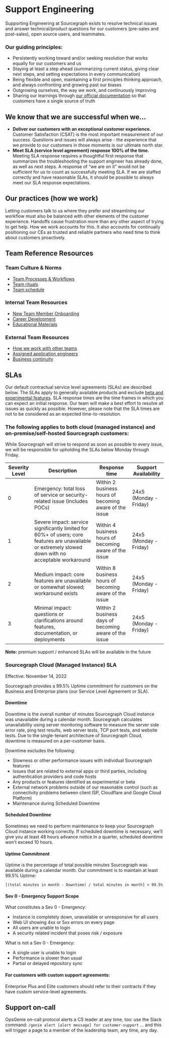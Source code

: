 # Support Engineering

Supporting Engineering at Sourcegraph exists to resolve technical issues and answer technical/product questions for our customers (pre-sales and post-sales), open source users, and teammates.

### Our guiding principles:

- Persistently working toward and/or seeking resolution that works equally for our customers and us
- Staying at least a step ahead (summarizing current status, giving clear next steps, and setting expectations in every communication)
- Being flexible and open, maintaining a first principles thinking approach, and always confronting and growing past our biases
- Outgrowing ourselves, the way we work, and continuously improving
- Sharing our learnings through [our official documentation](https://docs.sourcegraph.com/) so that customers have a single source of truth

## We know that we are successful when we...

- **Deliver our customers with an exceptional customer experience.** Customer Satisfaction (CSAT) is the most important measurement of our success. Questions and issues will always arise - the experience that we provide to our customers in those moments is our ultimate north star.
- **Meet SLA (service level agreement) response 100% of the time.** Meeting SLA response requires a thoughtful first response that summarizes the troubleshooting the support engineer has already done, as well as next steps. A response of “we are on it” would not be sufficient for us to count as successfully meeting SLA. If we are staffed correctly and have reasonable SLAs, it should be possible to always meet our SLA response expectations.

## Our practices (how we work)

Letting customers talk to us where they prefer and streamlining our workflow must also be balanced with other elements of the customer experience. Handoffs cause frustration more than any other aspect of trying to get help. How we work accounts for this. It also accounts for continually positioning our CEs as trusted and reliable partners who need time to think about customers proactively.

## Team Reference Resources

### Team Culture & Norms

- [Team Processes & Workflows](process/index.md)
- [Team rituals](team-culture/index.md)
- [Team schedule](process/support-schedule.md)

### Internal Team Resources

- [New Team Member Onboarding](onboarding/index.md)
- [Career Development](career-growth/index.md)
- [Educational Materials](process/enablement/index.md)

### External Team Resources

- [How we work with other teams](process/engaging-other-teams.md)
- [Assigned application engineers](team/assigned-app-eng.md)
- [Business continuity](process/business-continuity-plan.md)

## SLAs

Our default contractual service level agreements (SLAs) are described below. The SLAs apply to generally available products and exclude [beta and experimental features](https://docs.sourcegraph.com/admin/beta_and_experimental_features). SLA response times are the time frames in which you can expect an initial response. Our team will make a best effort to resolve all issues as quickly as possible. However, please note that the SLA times are not to be considered as an expected time-to-resolution.

### The following applies to both cloud (managed instance) and on-premise/self-hosted Sourcegraph customers:

While Sourcegraph will strive to respond as soon as possible to every issue, we will be responsible for upholding the SLAs below Monday through Friday.

| Severity Level | Description                                                                                                                                          | Response time                                          | Support Availability   |
| -------------- | ---------------------------------------------------------------------------------------------------------------------------------------------------- | ------------------------------------------------------ | ---------------------- |
| 0              | Emergency: total loss of service or security-related issue (includes POCs)                                                                           | Within 2 business hours of becoming aware of the issue | 24x5 (Monday - Friday) |
| 1              | Severe impact: service significantly limited for 60%+ of users; core features are unavailable or extremely slowed down with no acceptable workaround | Within 4 business hours of becoming aware of the issue | 24x5 (Monday - Friday) |
| 2              | Medium impact: core features are unavailable or somewhat slowed; workaround exists                                                                   | Within 8 business hours of becoming aware of the issue | 24x5 (Monday - Friday) |
| 3              | Minimal impact: questions or clarifications around features, documentation, or deployments                                                           | Within 2 business days of becoming aware of the issue  | 24x5 (Monday - Friday) |

**Note:** premium support / enhanced SLAs will be available in the future

### Sourcegraph Cloud (Managed Instance) SLA

Effective: November 14, 2022

Sourcegraph provides a 99.5% Uptime commitment for customers on the Business and Enterprise plans (our Service Level Agreement or SLA).

#### Downtime

Downtime is the overall number of minutes Sourcegraph Cloud instance was unavailable during a calendar month. Sourcegraph calculates unavailability using server monitoring software to measure the server side error rate, ping test results, web server tests, TCP port tests, and website tests. Due to the single-tenant architecture of Sourcegraph Cloud, downtime is measured on a per-customer basis.

Downtime excludes the following:

- Slowness or other performance issues with individual Sourcegraph features
- Issues that are related to external apps or third parties, including authentication providers and code hosts
- Any products or features identified as experimental or beta
- External network problems outside of our reasonable control (such as connectivity problems between client ISP, Cloudflare and Google Cloud Platform)
- Maintenance during Scheduled Downtime

#### Scheduled Downtime

Sometimes we need to perform maintenance to keep your Sourcegraph Cloud instance working correctly. If scheduled downtime is necessary, we’ll give you at least 48 hours advance notice.In a quarter, scheduled downtime won’t exceed 10 hours.

#### Uptime Commitment

Uptime is the percentage of total possible minutes Sourcegraph was available during a calendar month. Our commitment is to maintain at least 99.5% Uptime:

```
[(total minutes in month - Downtime) / total minutes in month] > 99.5%
```

#### Sev 0 - Emergency Support Scope

What constitutes a Sev 0 - Emergency:

- Instance is completely down, unavailable or unresponsive for all users
- Web UI showing 4xx or 5xx errors on every page
- All users are unable to login
- A security related incident that poses risk / exposure

What is not a Sev 0 - Emergency:

- A single user is unable to login
- Performance is slower than usual
- Partial or delayed repository sync

#### For customers with custom support agreements:

Enterprise Plus and Elite customers should refer to their contracts if they have custom service-level agreements.

## Support on-call

OpsGenie on-call protocol alerts a CS leader at any time, too: use the Slack command: `/genie alert [alert message] for customer-support` ... and this will trigger a page to a member of the leadership team, any time, any day.
